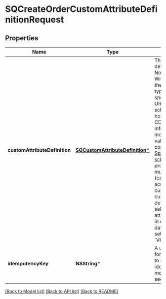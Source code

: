 # SQCreateOrderCustomAttributeDefinitionRequest

## Properties
Name | Type | Description | Notes
------------ | ------------- | ------------- | -------------
**customAttributeDefinition** | [**SQCustomAttributeDefinition***](SQCustomAttributeDefinition.md) | The custom attribute definition to create. Note the following: - With the exception of the &#x60;Selection&#x60; data type, the &#x60;schema&#x60; is specified as a simple URL to the JSON schema definition hosted on the Square CDN. For more information, including supported values and constraints, see [Specifying the schema](https://developer.squareup.com/docs/customer-custom-attributes-api/custom-attribute-definitions#specify-schema). - If provided, &#x60;name&#x60; must be unique (case-sensitive) across all visible customer-related custom attribute definitions for the seller. - All custom attributes are visible in exported customer data, including those set to &#x60;VISIBILITY_HIDDEN&#x60;. | 
**idempotencyKey** | **NSString*** | A unique identifier for this request, used to ensure idempotency.  For more information, see [Idempotency](https://developer.squareup.com/docs/build-basics/common-api-patterns/idempotency). | [optional] 

[[Back to Model list]](../README.md#documentation-for-models) [[Back to API list]](../README.md#documentation-for-api-endpoints) [[Back to README]](../README.md)



